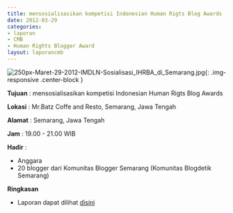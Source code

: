 ```yaml
---
title: mensosialisasikan kompetisi Indonesian Human Rigts Blog Awards
date: 2012-03-29
categories:
- laporan
- CMB
- Human Rights Blogger Award
layout: laporancmb
---
```


![250px-Maret-29-2012-IMDLN-Sosialisasi_IHRBA_di_Semarang.jpg](/uploads/250px-Maret-29-2012-IMDLN-Sosialisasi_IHRBA_di_Semarang.jpg){: .img-responsive .center-block }


**Tujuan** : mensosialisasikan kompetisi Indonesian Human Rigts Blog Awards

**Lokasi** : Mr.Batz Coffe and Resto, Semarang, Jawa Tengah 

**Alamat** : Semarang, Jawa Tengah 

**Jam** : 19.00 - 21.00 WIB 

**Hadir** :
* Anggara
* 20 blogger dari Komunitas Blogger Semarang (Komunitas Blogdetik Semarang)

**Ringkasan** 
* Laporan dapat dilihat [disini](http://www.hamblogger.org/kopdardadakan-imdln-dan-dotsemarang-berbagi-pengetahuan-tentang-ham/)
